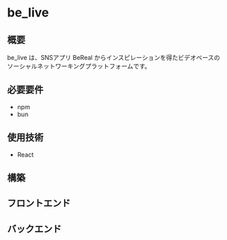 # be_live

## 概要

be_live は、SNSアプリ BeReal からインスピレーションを得たビデオベースのソーシャルネットワーキングプラットフォームです。

## 必要要件

- npm
- bun

## 使用技術

- React

## 構築

## フロントエンド

## バックエンド
